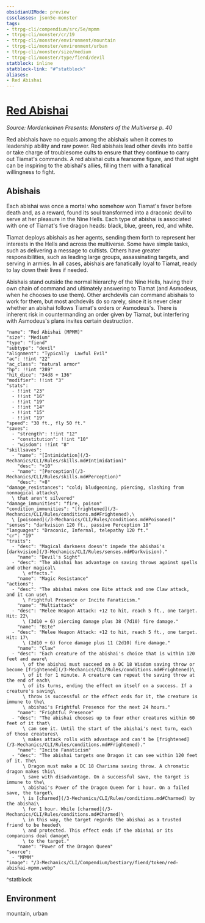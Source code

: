 ```yaml
---
obsidianUIMode: preview
cssclasses: json5e-monster
tags:
- ttrpg-cli/compendium/src/5e/mpmm
- ttrpg-cli/monster/cr/19
- ttrpg-cli/monster/environment/mountain
- ttrpg-cli/monster/environment/urban
- ttrpg-cli/monster/size/medium
- ttrpg-cli/monster/type/fiend/devil
statblock: inline
statblock-link: "#^statblock"
aliases:
- Red Abishai
---
```

# [Red Abishai](3-Mechanics\CLI\Compendium\bestiary\fiend/red-abishai-mpmm.md)
*Source: Mordenkainen Presents: Monsters of the Multiverse p. 40*  

Red abishais have no equals among the abishais when it comes to leadership ability and raw power. Red abishais lead other devils into battle or take charge of troublesome cults to ensure that they continue to carry out Tiamat's commands. A red abishai cuts a fearsome figure, and that sight can be inspiring to the abishai's allies, filling them with a fanatical willingness to fight.

## Abishais

Each abishai was once a mortal who somehow won Tiamat's favor before death and, as a reward, found its soul transformed into a draconic devil to serve at her pleasure in the Nine Hells. Each type of abishai is associated with one of Tiamat's five dragon heads: black, blue, green, red, and white.

Tiamat deploys abishais as her agents, sending them forth to represent her interests in the Hells and across the multiverse. Some have simple tasks, such as delivering a message to cultists. Others have greater responsibilities, such as leading large groups, assassinating targets, and serving in armies. In all cases, abishais are fanatically loyal to Tiamat, ready to lay down their lives if needed.

Abishais stand outside the normal hierarchy of the Nine Hells, having their own chain of command and ultimately answering to Tiamat (and Asmodeus, when he chooses to use them). Other archdevils can command abishais to work for them, but most archdevils do so rarely, since it is never clear whether an abishai follows Tiamat's orders or Asmodeus's. There is inherent risk in countermanding an order given by Tiamat, but interfering with Asmodeus's plans invites certain destruction.

```statblock
"name": "Red Abishai (MPMM)"
"size": "Medium"
"type": "fiend"
"subtype": "devil"
"alignment": "Typically  Lawful Evil"
"ac": !!int "22"
"ac_class": "natural armor"
"hp": !!int "289"
"hit_dice": "34d8 + 136"
"modifier": !!int "3"
"stats":
  - !!int "23"
  - !!int "16"
  - !!int "19"
  - !!int "14"
  - !!int "15"
  - !!int "19"
"speed": "30 ft., fly 50 ft."
"saves":
  - "strength": !!int "12"
  - "constitution": !!int "10"
  - "wisdom": !!int "8"
"skillsaves":
  - "name": "[Intimidation](/3-Mechanics/CLI/Rules/skills.md#Intimidation)"
    "desc": "+10"
  - "name": "[Perception](/3-Mechanics/CLI/Rules/skills.md#Perception)"
    "desc": "+8"
"damage_resistances": "cold; bludgeoning, piercing, slashing from nonmagical attacks\
  \ that aren't silvered"
"damage_immunities": "fire, poison"
"condition_immunities": "[frightened](/3-Mechanics/CLI/Rules/conditions.md#Frightened),\
  \ [poisoned](/3-Mechanics/CLI/Rules/conditions.md#Poisoned)"
"senses": "darkvision 120 ft., passive Perception 18"
"languages": "Draconic, Infernal, telepathy 120 ft."
"cr": "19"
"traits":
  - "desc": "Magical darkness doesn't impede the abishai's [darkvision](/3-Mechanics/CLI/Rules/senses.md#Darkvision)."
    "name": "Devil's Sight"
  - "desc": "The abishai has advantage on saving throws against spells and other magical\
      \ effects."
    "name": "Magic Resistance"
"actions":
  - "desc": "The abishai makes one Bite attack and one Claw attack, and it can use\
      \ Frightful Presence or Incite Fanaticism."
    "name": "Multiattack"
  - "desc": "Melee Weapon Attack: +12 to hit, reach 5 ft., one target. Hit: 22\
      \ (3d10 + 6) piercing damage plus 38 (7d10) fire damage."
    "name": "Bite"
  - "desc": "Melee Weapon Attack: +12 to hit, reach 5 ft., one target. Hit: 17\
      \ (2d10 + 6) force damage plus 11 (2d10) fire damage."
    "name": "Claw"
  - "desc": "Each creature of the abishai's choice that is within 120 feet and aware\
      \ of the abishai must succeed on a DC 18 Wisdom saving throw or become [frightened](/3-Mechanics/CLI/Rules/conditions.md#Frightened)\
      \ of it for 1 minute. A creature can repeat the saving throw at the end of each\
      \ of its turns, ending the effect on itself on a success. If a creature's saving\
      \ throw is successful or the effect ends for it, the creature is immune to the\
      \ abishai's Frightful Presence for the next 24 hours."
    "name": "Frightful Presence"
  - "desc": "The abishai chooses up to four other creatures within 60 feet of it that\
      \ can see it. Until the start of the abishai's next turn, each of those creatures\
      \ makes attack rolls with advantage and can't be [frightened](/3-Mechanics/CLI/Rules/conditions.md#Frightened)."
    "name": "Incite Fanaticism"
  - "desc": "The abishai targets one Dragon it can see within 120 feet of it. The\
      \ Dragon must make a DC 18 Charisma saving throw. A chromatic dragon makes this\
      \ save with disadvantage. On a successful save, the target is immune to the\
      \ abishai's Power of the Dragon Queen for 1 hour. On a failed save, the target\
      \ is [charmed](/3-Mechanics/CLI/Rules/conditions.md#Charmed) by the abishai\
      \ for 1 hour. While [charmed](/3-Mechanics/CLI/Rules/conditions.md#Charmed)\
      \ in this way, the target regards the abishai as a trusted friend to be heeded\
      \ and protected. This effect ends if the abishai or its companions deal damage\
      \ to the target."
    "name": "Power of the Dragon Queen"
"source":
  - "MPMM"
"image": "/3-Mechanics/CLI/Compendium/bestiary/fiend/token/red-abishai-mpmm.webp"
```
^statblock

## Environment

mountain, urban